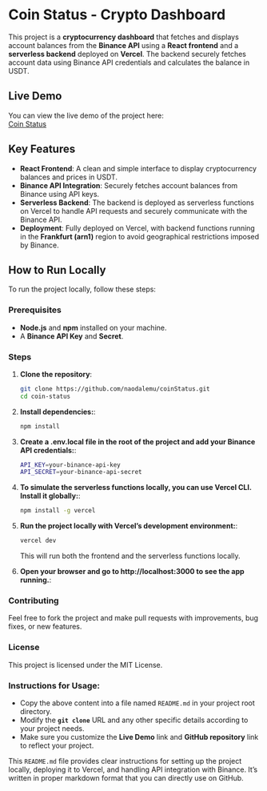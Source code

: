 # Coin Status - Crypto Dashboard

This project is a **cryptocurrency dashboard** that fetches and displays account balances from the **Binance API** using a **React frontend** and a **serverless backend** deployed on **Vercel**. The backend securely fetches account data using Binance API credentials and calculates the balance in USDT.

## Live Demo

You can view the live demo of the project here:  
[Coin Status](https://coin-status-ten.vercel.app/)

## Key Features

- **React Frontend**: A clean and simple interface to display cryptocurrency balances and prices in USDT.
- **Binance API Integration**: Securely fetches account balances from Binance using API keys.
- **Serverless Backend**: The backend is deployed as serverless functions on Vercel to handle API requests and securely communicate with the Binance API.
- **Deployment**: Fully deployed on Vercel, with backend functions running in the **Frankfurt (arn1)** region to avoid geographical restrictions imposed by Binance.

## How to Run Locally

To run the project locally, follow these steps:

### Prerequisites

- **Node.js** and **npm** installed on your machine.
- A **Binance API Key** and **Secret**.

### Steps

1. **Clone the repository**:

   ```bash
   git clone https://github.com/naodalemu/coinStatus.git
   cd coin-status

   ```

2. **Install dependencies:**:

   ```bash
   npm install
   ```

3. **Create a .env.local file in the root of the project and add your Binance API credentials:**:

   ```bash
   API_KEY=your-binance-api-key
   API_SECRET=your-binance-api-secret
   ```

4. **To simulate the serverless functions locally, you can use Vercel CLI. Install it globally:**:

   ```bash
   npm install -g vercel
   ```

4. **Run the project locally with Vercel’s development environment:**:

   ```bash
   vercel dev
   ```
   This will run both the frontend and the serverless functions locally.

6. **Open your browser and go to http://localhost:3000 to see the app running.**:

### Contributing

Feel free to fork the project and make pull requests with improvements, bug fixes, or new features.

### License

This project is licensed under the MIT License.


### Instructions for Usage:
- Copy the above content into a file named `README.md` in your project root directory.
- Modify the **`git clone`** URL and any other specific details according to your project needs.
- Make sure you customize the **Live Demo** link and **GitHub repository** link to reflect your project.

This `README.md` file provides clear instructions for setting up the project locally, deploying it to Vercel, and handling API integration with Binance. It’s written in proper markdown format that you can directly use on GitHub.
